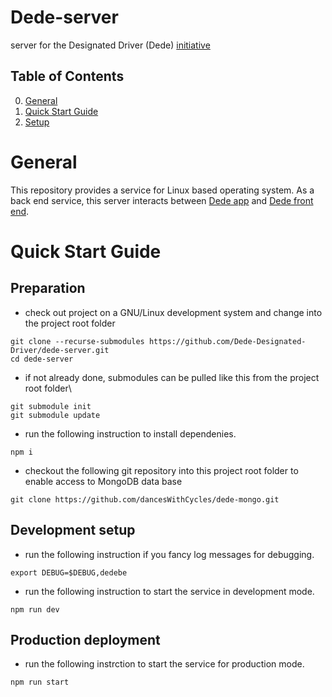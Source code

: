 # Dede-server

server for the Designated Driver (Dede) [initiative](https://dedriver.org)

## Table of Contents
0. [General](#General)
1. [Quick Start Guide](#Quick-Start-Guide)
2. [Setup](doc/setup.md)

# General

This repository provides a service for Linux based operating system.
As a back end service,
this server interacts between
[Dede app](https://github.com/Dede-Designated-Driver/dede-android)
and
[Dede front end](https://github.com/Dede-Designated-Driver/dede-front-end).

# Quick Start Guide

## Preparation

* check out project on a GNU/Linux development system and change into the project root folder
```
git clone --recurse-submodules https://github.com/Dede-Designated-Driver/dede-server.git
cd dede-server
```

* if not already done, submodules can be pulled like this from the project root folder\
```
git submodule init
git submodule update
```

* run the following instruction to install dependenies.
```
npm i
```

* checkout the following git repository into this project root folder to enable access to MongoDB data base
```
git clone https://github.com/dancesWithCycles/dede-mongo.git
```

## Development setup

* run the following instruction if you fancy log messages for debugging.
```
export DEBUG=$DEBUG,dedebe
```

* run the following instruction to start the service in development mode.
```
npm run dev

```

## Production deployment

* run the following instrction to start the service for production mode.
```
npm run start
```
